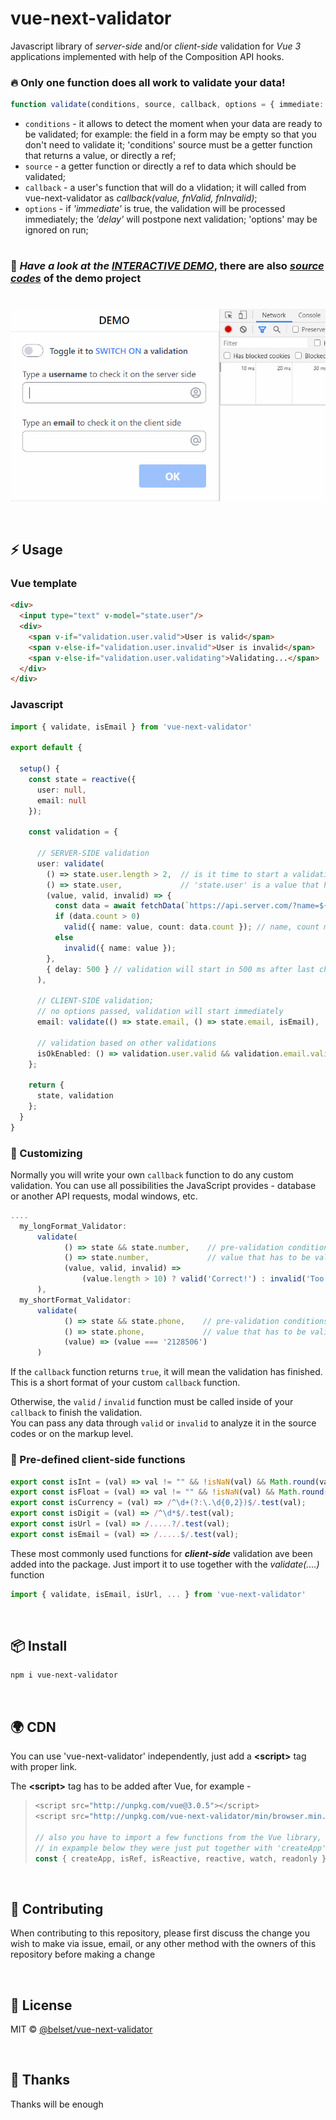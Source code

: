 # vue-next-validator

Javascript library of _server-side_ and/or _client-side_ validation for _*Vue 3*_ applications implemented with help of the Composition API hooks.

### 🔥 Only one function does all work to validate your data!

```ts
function validate(conditions, source, callback, options = { immediate: false, delay: 300 });
```
* `conditions` - it allows to detect the moment when your data are ready to be validated;
for example: the field in a form may be empty so that you don't need to validate it;
'conditions' source must be a getter function that returns a value, or directly a ref;
* `source` - a getter function or directly a ref to data which should be validated;
* `callback` - a user's function that will do a vlidation;
              it will called from vue-next-validator as *callback(value, fnValid, fnInvalid)*;
* `options` - if _'immediate'_ is true, the validation will be processed immediately; the _'delay'_ will postpone next validation; 'options' may be ignored on run;

#
### 🚀 ***Have a look at the [INTERACTIVE DEMO](https://belset.github.io/vue-next-validator/demo-package/dist/)***, there are also _[source codes](https://github.com/belset/vue-next-validator/tree/master/demo-package)_ of the demo project
#
[![demo](https://raw.githubusercontent.com/belset/vue-next-validator/master/working.gif)](https://raw.githubusercontent.com/belset/vue-next-validator/master/working.gif)

&nbsp;
## ⚡ Usage

### Vue template

```html
<div>
  <input type="text" v-model="state.user"/>
  <div>  
    <span v-if="validation.user.valid">User is valid</span>
    <span v-else-if="validation.user.invalid">User is invalid</span>
    <span v-else-if="validation.user.validating">Validating...</span>
  </div>
</div>
```

### Javascript

```ts
import { validate, isEmail } from 'vue-next-validator'

export default {
    
  setup() {
    const state = reactive({
      user: null,
      email: null
    });

    const validation = {
      
      // SERVER-SIDE validation
      user: validate(
        () => state.user.length > 2,  // is it time to start a validation or not?
        () => state.user,             // 'state.user' is a value that has to be validated
        (value, valid, invalid) => {  
          const data = await fetchData(`https://api.server.com/?name=${value}`);
          if (data.count > 0)
            valid({ name: value, count: data.count }); // name, count may be used in template
          else
            invalid({ name: value });
        }, 
        { delay: 500 } // validation will start in 500 ms after last changes only!
      ),

      // CLIENT-SIDE validation; 
      // no options passed, validation will start immediately
      email: validate(() => state.email, () => state.email, isEmail), 

      // validation based on other validations
      isOkEnabled: () => validation.user.valid && validation.email.valid
    };

    return {
      state, validation
    };
  }
}
```

### 🔸 Customizing 

Normally you will write your own `callback` function to do any custom validation. You can use all possibilities the JavaScript provides - database or another API requests, modal windows, etc.

```ts
....
  my_longFormat_Validator: 
      validate(
            () => state && state.number,    // pre-validation conditions
            () => state.number,             // value that has to be validated
            (value, valid, invalid) => 
                (value.length > 10) ? valid('Correct!') : invalid('Too short!')
      ),
  my_shortFormat_Validator:
      validate(
            () => state && state.phone,    // pre-validation conditions
            () => state.phone,             // value that has to be validated
            (value) => (value === '2128506')
      )
```
If the `callback` function returns `true`, it will mean the validation has finished. This is a short format of your custom `callback` function.

Otherwise, the `valid` / `invalid` function must be called inside of your `callback` to finish the validation.<br>
You can pass any data through `valid` or `invalid` to analyze it in the source codes or on the markup level.

### 🔸 Pre-defined client-side functions

```ts
export const isInt = (val) => val != "" && !isNaN(val) && Math.round(val) == val;
export const isFloat = (val) => val != "" && !isNaN(val) && Math.round(val) != val;
export const isCurrency = (val) => /^\d+(?:\.\d{0,2})$/.test(val);
export const isDigit = (val) => /^\d*$/.test(val);
export const isUrl = (val) => /.....?/.test(val);
export const isEmail = (val) => /.....$/.test(val);
```

These most commonly used functions for ***client-side*** validation ave been added into the package. Just import it to use together with the _validate(....)_ function 
```ts
import { validate, isEmail, isUrl, ... } from 'vue-next-validator'
```

&nbsp;
## 📦 Install

```bash
npm i vue-next-validator
```

&nbsp;
## 🌍 CDN

You can use 'vue-next-validator' independently, just add a **\<script\>** tag with proper link.

The **\<script\>** tag has to be added after Vue, for example - 
> ```js
> <script src="http://unpkg.com/vue@3.0.5"></script>
> <script src="http://unpkg.com/vue-next-validator/min/browser.min.js"></script>
>
> // also you have to import a few functions from the Vue library,
> // in expample below they were just put together with 'createApp'
> const { createApp, isRef, isReactive, reactive, watch, readonly } = Vue;
> ```

&nbsp;
## 🧱 Contributing

When contributing to this repository, please first discuss the change you wish to make via issue, email, or any other method with the owners of this repository before making a change

&nbsp;
## 📄 License

MIT © [@belset/vue-next-validator](https://github.com/belset/vue-next-validator/blob/master/LICENSE)

&nbsp;
## 🙏 Thanks

Thanks will be enough
